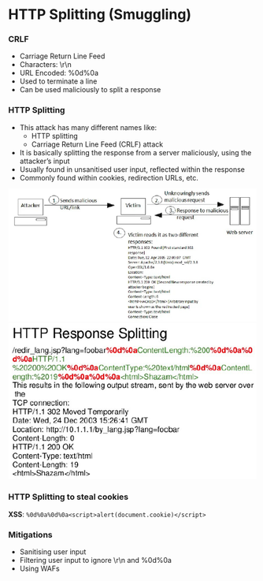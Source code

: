 # HTTP Splitting (Smuggling)



### CRLF

* Carriage Return Line Feed
* Characters: \r\n
* URL Encoded: %0d%0a
* Used to terminate a line
* Can be used maliciously to split a response



### HTTP Splitting

* This attack has many different names like:
  * HTTP splitting
  * Carriage Return Line Feed (CRLF) attack
* It is basically splitting the response from a server maliciously, using the attacker’s input
* Usually found in unsanitised user input, reflected within the response
* Commonly found within cookies, redirection URLs, etc.

<img src="img\19\1.png" alt="1" style="zoom:80%;" />

<img src="img\19\2.png" alt="2" style="zoom:80%;" />



### HTTP Splitting to steal cookies

**XSS**: `%0d%0a%0d%0a<script>alert(document.cookie)</script>`



### Mitigations

* Sanitising user input
* Filtering user input to ignore \r\n and %0d%0a
* Using WAFs